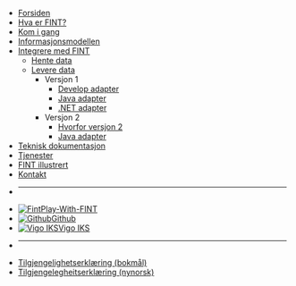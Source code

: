 * [Forsiden](/)
* [Hva er FINT?](home.md)
* [Kom i gang](getting-started/index.md)
* [Informasjonsmodellen](model/index.md)
* [Integrere med FINT](integrate/index.md)
  * [Hente data](integrate/consume/index.md)
  * [Levere data](integrate/provide/index.md)
    * Versjon 1
      * [Develop adapter](integrate/provide/core1-tutorial.md)
      * [Java adapter](integrate/provide/core1-java-adapter.md)
      * [.NET adapter](integrate/provide/core1-dotnet-adapter.md)
    * Versjon 2
      * [Hvorfor versjon 2](integrate/provide/core2-why.md) 
      * [Java adapter](integrate/provide/core2-java-adapter.md)
* [Teknisk dokumentasjon](technical/index.md)
* [Tjenester](service.md)
* [FINT illustrert](cartoon.md)
* [Kontakt](contact.md)

- ****
* [![Fint](https://www.fintlabs.no/_media/favicon.ico ':size=16')Play-With-FINT](https://play-with-fint.felleskomponent.no)
* [![Github](https://www.fintlabs.no/_media/github.svg ':size=16')Github](https://github.com/fintlabs)
* [![Vigo IKS](https://www.vigoiks.no/wp-content/uploads/2022/08/vigo_favicon.svg ':size=16')Vigo IKS](https://www.vigoiks.no)
- ****
* [Tilgjengelighetserklæring (bokmål)](https://uustatus.no/nb/erklaringer/publisert/feb37615-5cc6-4219-91c2-526ff16a39fe)
* [Tilgjengelegheitserklæring (nynorsk)](https://uustatus.no/nn/erklaringer/publisert/feb37615-5cc6-4219-91c2-526ff16a39fe)